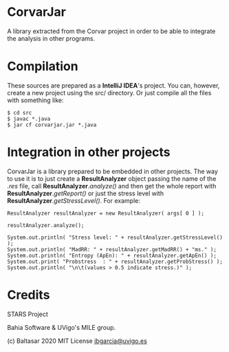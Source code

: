 # CorvarJar
A library extracted from the Corvar project in order to be able to integrate the analysis in other programs.

# Compilation
These sources are prepared as a **IntelliJ IDEA**'s project. You can, however, create a new project using the src/ directory. Or just compile all the files with something like:
```
$ cd src
$ javac *.java
$ jar cf corvarjar.jar *.java
```

# Integration in other projects
CorvarJar is a library prepared to be embedded in other projects.
The way to use it is to just create a **ResultAnalyzer** object passing the name of the *.res* file, call **ResultAnalyzer**.*analyze()* and then get the whole report with **ResultAnalyzer**.*getReport()* or just the stress level with **ResultAnalyzer**.*getStressLevel()*. For example:

```
ResultAnalyzer resultAnalyzer = new ResultAnalyzer( args[ 0 ] );

resultAnalyzer.analyze();

System.out.println( "Stress level: " + resultAnalyzer.getStressLevel() );
System.out.println( "MadRR: " + resultAnalyzer.getMadRR() + "ms." );
System.out.println( "Entropy (ApEn): " + resultAnalyzer.getApEn() );
System.out.print( "Probstress  : " + resultAnalyzer.getProbStress() );
System.out.println( "\n\t(values > 0.5 indicate stress.)" );
```


# Credits

STARS Project

Bahia Software & UVigo's MILE group.

(c) Baltasar 2020 MIT License <jbgarcia@uvigo.es>

